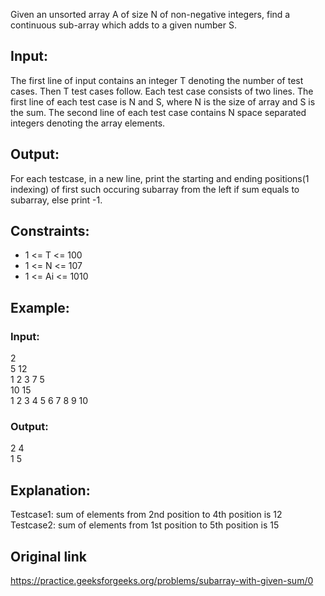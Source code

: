 Given an unsorted array A of size N of non-negative integers, find a continuous sub-array which adds to a given number S.

## Input:
The first line of input contains an integer T denoting the number of test cases. Then T test cases follow. Each test case consists of two lines. The first line of each test case is N and S, where N is the size of array and S is the sum. The second line of each test case contains N space separated integers denoting the array elements.

## Output:
For each testcase, in a new line, print the starting and ending positions(1 indexing) of first such occuring subarray from the left if sum equals to subarray, else print -1.

## Constraints:
* 1 <= T <= 100
* 1 <= N <= 107
* 1 <= Ai <= 1010

## Example:
### Input:
2  
5 12  
1 2 3 7 5  
10 15  
1 2 3 4 5 6 7 8 9 10  

### Output:
2 4  
1 5  

## Explanation:
Testcase1: sum of elements from 2nd position to 4th position is 12  
Testcase2: sum of elements from 1st position to 5th position is 15  

## Original link
https://practice.geeksforgeeks.org/problems/subarray-with-given-sum/0